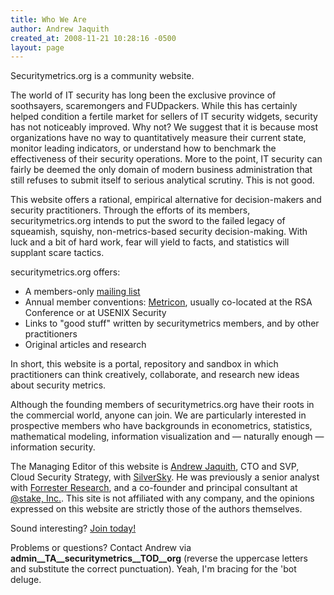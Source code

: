 ```yaml
---
title: Who We Are
author: Andrew Jaquith
created_at: 2008-11-21 10:28:16 -0500
layout: page
---
```

Securitymetrics.org is a community website.

The world of IT security has long been the exclusive province of soothsayers, scaremongers and FUDpackers. While this has certainly helped condition a fertile market for sellers of IT security widgets, security has not noticeably improved. Why not? We suggest that it is because most organizations have no way to quantitatively measure their current state, monitor leading indicators, or understand how to benchmark the effectiveness of their security operations. More to the point, IT security can fairly be deemed the only domain of modern business administration that still refuses to submit itself to serious analytical scrutiny. This is not good.

This website offers a rational, empirical alternative for decision-makers and security practitioners. Through the efforts of its members, securitymetrics.org intends to put the sword to the failed legacy of squeamish, squishy, non-metrics-based security decision-making. With luck and a bit of hard work, fear will yield to facts, and statistics will supplant scare tactics.

securitymetrics.org offers:

* A members-only [mailing list](http://securitymetrics.org:8081/mailman/listinfo/discuss)
* Annual member conventions: [Metricon](http://www.securitymetrics.org/blog/categories/metricon/), usually co-located at the RSA Conference or at USENIX Security
* Links to "good stuff" written by securitymetrics members, and by other practitioners
* Original articles and research

In short, this website is a portal, repository and sandbox in which practitioners can think creatively, collaborate, and research new ideas about security metrics.

Although the founding members of securitymetrics.org have their roots in the commercial world, anyone can join. We are particularly interested in prospective members who have backgrounds in econometrics, statistics, mathematical modeling, information visualization and — naturally enough — information security.

The Managing Editor of this website is [Andrew Jaquith](https://www.linkedin.com/in/ajaquith), CTO and SVP, Cloud Security Strategy, with [SilverSky](http://www.silversky.com). He was previously a senior analyst with [Forrester Research](http://www.forrester.com), and a co-founder and principal consultant at [@stake, Inc.](http://web.archive.org/web/20001206041000/http://www.atstake.com/). This site is not affiliated with any company, and the opinions expressed on this website are strictly those of the authors themselves.

Sound interesting? [Join today!](http://securitymetrics.org:8081/mailman/listinfo/discuss)

Problems or questions? Contact Andrew via  __admin__TA__securitymetrics__TOD__org__ (reverse the uppercase letters and substitute the correct punctuation). Yeah, I'm bracing for the 'bot deluge.
